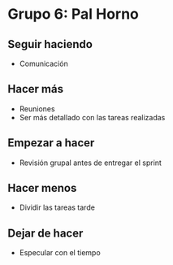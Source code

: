 # Grupo 6: Pal Horno

## Seguir haciendo

* Comunicación

## Hacer más

* Reuniones
* Ser más detallado con las tareas realizadas

## Empezar a hacer

* Revisión grupal antes de entregar el sprint

## Hacer menos

* Dividir las tareas tarde

## Dejar de hacer

* Especular con el tiempo